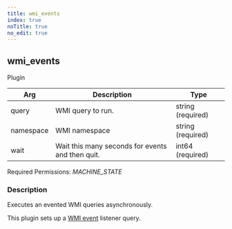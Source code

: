 ```yaml
---
title: wmi_events
index: true
noTitle: true
no_edit: true
---
```




<div class="vql_item"></div>


## wmi_events
<span class='vql_type pull-right page-header'>Plugin</span>



<div class="vqlargs"></div>

Arg | Description | Type
----|-------------|-----
query|WMI query to run.|string (required)
namespace|WMI namespace|string (required)
wait|Wait this many seconds for events and then quit.|int64 (required)

Required Permissions: 
<i class="linkcolour label pull-right label-success">MACHINE_STATE</i>

### Description

Executes an evented WMI queries asynchronously.

This plugin sets up a [WMI event](https://docs.microsoft.com/en-us/windows/desktop/wmisdk/receiving-a-wmi-event) listener query.



